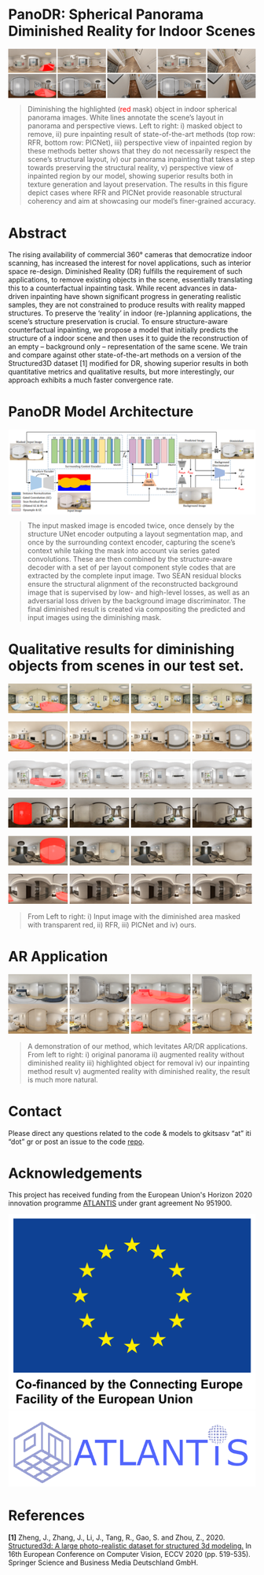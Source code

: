 # PanoDR: Spherical Panorama Diminished Reality for Indoor Scenes

<img src="./assets/teaser.png" width="1000"  title="Teaser" alt="Inpainted with scenes' layout annotated." align="center"/>

>Diminishing the highlighted (<span style="color:red">red</span> mask) object in indoor spherical panorama images. White lines annotate the
scene’s layout in panorama and perspective views. Left to right: i) masked object to remove, ii) pure inpainting result of
state-of-the-art methods (top row: RFR, bottom row: PICNet), iii) perspective view of inpainted region by these
methods better shows that they do not necessarily respect the scene’s structural layout, iv) our panorama inpainting that takes
a step towards preserving the structural reality, v) perspective view of inpainted region by our model, showing superior results
both in texture generation and layout preservation. The results in this figure depict cases where RFR and PICNet provide
reasonable structural coherency and aim at showcasing our model’s finer-grained accuracy.

# Abstract
The rising availability of commercial 360° cameras that democratize indoor scanning, has increased the interest for novel applications, such as interior space re-design. Diminished Reality (DR) fulfills the requirement of such applications, to remove existing objects in the scene, essentially translating this to a counterfactual inpainting task. While recent advances in data-driven inpainting have shown significant progress in generating realistic samples, they are not constrained to produce results with reality mapped
structures. To preserve the ‘reality’ in indoor (re-)planning applications, the scene’s structure preservation is crucial. To ensure structure-aware counterfactual inpainting, we propose a model that initially predicts the structure of a indoor scene and then uses it to guide the reconstruction of an empty – background only – representation of the same scene. We train and compare against other state-of-the-art methods on a version of the Structured3D dataset [1] modified for DR, showing superior results in both quantitative metrics and qualitative results, but more interestingly, our approach exhibits a much faster convergence rate.

#  PanoDR Model Architecture
<img src="./assets/model.png" width="1200"  title="Teaser" alt="Inpainted with scenes' layout annotated." align="center"/>

>The input masked image is encoded twice, once densely by the structure UNet encoder outputing a layout segmentation map,
and once by the surrounding context encoder, capturing the scene’s context while taking the mask into account via series
gated convolutions. These are then combined by the structure-aware decoder with a set of per layout component style
codes that are extracted by the complete input image. Two SEAN residual blocks ensure the structural alignment of the
reconstructed background image that is supervised by low- and high-level losses, as well as an adversarial loss driven by the
background image discriminator. The final diminished result is created via compositing the predicted and input images using
the diminishing mask.


# Qualitative results for diminishing objects from scenes in our test set. 
<p float="left">
<img src="./assets/qualitative/scene_03362_2D_rendering_13188_panorama_masked_inv_mask_orig-min.png" width="24%" title="03362_13188"/>
<img src="./assets/qualitative/scene_03362_13188_rfr.png" width="24%" title="03362_13188_Ours"/>
<img src="./assets/qualitative/scene_03362_2D_rendering_13188_panorama_PIC.png" width="24%" title="03362_13188_Ours"/>
<img src="./assets/qualitative/scene_03362_2D_rendering_13188_panorama_ours.png" width="24%" title="03362_13188_Ours"/>
</p>
<p float="left">
<img src="./assets/qualitative/scene_03498_2D_rendering_274746_panorama_masked_inv_mask_orig.png" width="24%" title="03498_274746"/>
<img src="./assets/qualitative/scene_03498_2D_rendering_274746_panorama_PIC.png" width="24%" title="03498_274746_RFR"/>
<img src="./assets/qualitative/scene_03498_2D_rendering_274746_panorama_rfr.png" width="24%" title="03498_274746_PICNet"/>
<img src="./assets/qualitative/scene_03498_2D_rendering_274746_panorama_ours.png" width="24%" title="03498_274746_Ours"/>
</p>
<p float="left">
<img src="./assets/qualitative/scene_03312_2D_rendering_203_panorama_masked_inv_mask-min.png" width="24%" title="03312_203"/>
<img src="./assets/qualitative/scene_03312_2D_rendering_203_panorama_out_0_PIC.png" width="24%" title="03312_203_RFR"/>
<img src="./assets/qualitative/scene_03312_203_rfr.png" width="24%" title="03312_203_PICNet"/>
<img src="./assets/qualitative/scene_03312_2D_rendering_203_panorama_ours-min.png" width="24%" title="03312_203_Ours"/>
</p>

<p float="left">
<img src="./assets/qualitative/scene_03424_2D_rendering_947433_panorama_masked_inv_mask.png" width="24%" title="03498_13188"/>
<img src="./assets/qualitative/scene_03424_947433_rfr.png" width="24%" title="03424_947433_RFR"/>
<img src="./assets/qualitative/scene_03424_2D_rendering_947433_panorama_out_0_PIC.png" width="24%" title="03424_947433_PICNet"/>
<img src="./assets/qualitative/scene_03424_2D_rendering_947433_panorama_ours.png" width="24%" title="03424_947433_Ours"/>
</p>

<p float="left">
<img src="./assets/qualitative/scene_03316_2D_rendering_652088_panorama_masked_inv_mask.png" width="24%" title="03316_652088"/>
<img src="./assets/qualitative/scene_03316_2D_rendering_652088_panorama_masked_RFR-min.png" width="24%" title="03316_652088_RFR"/>
<img src="./assets/qualitative/scene_03316_2D_rendering_652088_panorama_PIC.png" width="24%" title="03316_652088_PICNet"/>
<img src="./assets/qualitative/scene_03316_2D_rendering_652088_panorama_ours.png" width="24%" title="03316_652088_Ours"/>
</p>

<p float="left">
<img src="./assets/qualitative/scene_03461_2D_rendering_421_panorama_masked_inv_mask.png" width="24%" title="03461_421"/>
<img src="./assets/qualitative/scene_03461_421_RFR.png" width="24%" title="03461_421_RFR"/>
<img src="./assets/qualitative/scene_03461_2D_rendering_421_panorama_PIC.png" width="24%" title="03461_421_PICNet"/>
<img src="./assets/qualitative/scene_03461_2D_rendering_421_panorama_ours.png" width="24%" title="03461_421_Ours"/>
</p>

>From Left to right: i) Input image with the diminished area masked with transparent red, ii) RFR, iii) PICNet and iv) ours.

# AR Application

<p float="left">
<img src="./assets/ar_dr/original.png" width="24%" title="03461_421"/>
<img src="./assets/ar_dr/ar_no_dr.png" width="24%" title="03461_421_RFR"/>
<img src="./assets/ar_dr/masked.png" width="24%" title="03461_421_PICNet"/>
<img src="./assets/ar_dr/ar.png" width="24%" title="03461_421_Ours"/>
</p>

>A demonstration of our method, which levitates AR/DR applications. From left to right: i) original panorama ii) augmented reality
without diminished reality iii) highlighted object for removal iv) our inpainting method result v) augmented reality with
diminished reality, the result is much more natural.

# Contact
Please direct any questions related to the code & models to gkitsasv “at” iti “dot” gr or post an issue to the code [repo](https://github.com/VCL3D/PanoDR).

# Acknowledgements
This project has received funding from the European Union's Horizon 2020 innovation programme [ATLANTIS](https://atlantis-ar.eu) under grant agreement No 951900.

![eu](./assets/eu.png) ![atlantis](./assets/atlantis_logo.png)

# References
<a name="S3D"/>__\[1\]__ Zheng, J., Zhang, J., Li, J., Tang, R., Gao, S. and Zhou, Z., 2020. [Structured3d: A large photo-realistic dataset for structured 3d modeling.](https://arxiv.org/pdf/1908.00222.pdf) In 16th European Conference on Computer Vision, ECCV 2020 (pp. 519-535). Springer Science and Business Media Deutschland GmbH.
